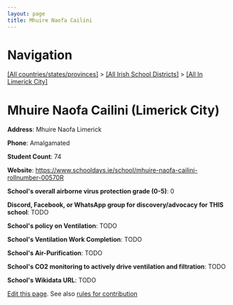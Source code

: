 ```yaml
---
layout: page
title: Mhuire Naofa Cailini
---
```

# Navigation

[[All countries/states/provinces]](../../..) > [[All Irish School Districts]](../..) > [[All In Limerick City]](..)

# Mhuire Naofa Cailini (Limerick City)

**Address**: Mhuire Naofa Limerick

**Phone**: Amalgamated

**Student Count**: 74

**Website**: <https://www.schooldays.ie/school/mhuire-naofa-cailini-rollnumber-00570R>

**School's overall airborne virus protection grade (0-5)**: 0

**Discord, Facebook, or WhatsApp group for discovery/advocacy for THIS school**: TODO

**School's policy on Ventilation**: TODO

**School's Ventilation Work Completion**: TODO

**School's Air-Purification**: TODO

**School's CO2 monitoring to actively drive ventilation and filtration**: TODO

**School's Wikidata URL**: TODO


[Edit this page](https://github.com/ventilate-schools/Ireland/edit/main/./Limerick_City/Mhuire_Naofa_Cailini.md). See also [rules for contribution](../../../contribution-rules/)